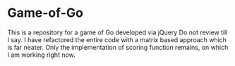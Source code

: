 # Game-of-Go
This is a repository for a game of Go developed via jQuery
Do not review till I say. I have refactored the entire code with a matrix based approach which is far neater. Only the implementation of scoring function remains, on which I am working right now.
